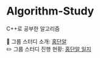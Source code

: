 # Algorithm-Study
C++로 공부한 알고리즘  

:raising_hand: 그룹 스터디 소개: [홍단알](https://www.notion.so/67236ea940cc4950891c2fa51f64be68)  
:pencil2: 그룹 스터디 진행 현황: [홍단알 일지](https://www.notion.so/90e756695644424ab2f8a0b66171f762)
